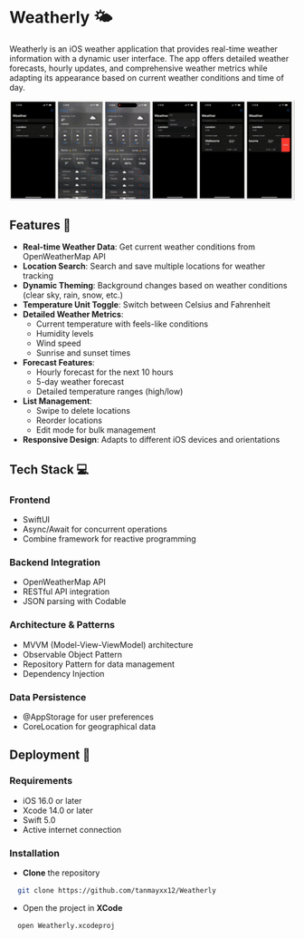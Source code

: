 # Weatherly 🌤️

Weatherly is an iOS weather application that provides real-time weather information with a dynamic user interface. The app offers detailed weather forecasts, hourly updates, and 
comprehensive weather metrics while adapting its appearance based on current weather conditions and time of day.


![WeatherlyScreenRecording](WeatherlyScreenRecording.gif)

## Features 🌟
- **Real-time Weather Data**: Get current weather conditions from OpenWeatherMap API
- **Location Search**: Search and save multiple locations for weather tracking
- **Dynamic Theming**: Background changes based on weather conditions (clear sky, rain, snow, etc.)
- **Temperature Unit Toggle**: Switch between Celsius and Fahrenheit
- **Detailed Weather Metrics**:
  - Current temperature with feels-like conditions
  - Humidity levels
  - Wind speed
  - Sunrise and sunset times
- **Forecast Features**:
  - Hourly forecast for the next 10 hours
  - 5-day weather forecast
  - Detailed temperature ranges (high/low)
- **List Management**:
  - Swipe to delete locations
  - Reorder locations
  - Edit mode for bulk management
- **Responsive Design**: Adapts to different iOS devices and orientations

## Tech Stack 💻
### Frontend
- SwiftUI
- Async/Await for concurrent operations
- Combine framework for reactive programming

### Backend Integration
- OpenWeatherMap API
- RESTful API integration
- JSON parsing with Codable

### Architecture & Patterns
- MVVM (Model-View-ViewModel) architecture
- Observable Object Pattern
- Repository Pattern for data management
- Dependency Injection

### Data Persistence
- @AppStorage for user preferences
- CoreLocation for geographical data

## Deployment 🚀
### Requirements
- iOS 16.0 or later
- Xcode 14.0 or later
- Swift 5.0
- Active internet connection

### Installation
- **Clone** the repository
```bash
  git clone https://github.com/tanmayxx12/Weatherly
```

- Open the project in **XCode**
``` bash
  open Weatherly.xcodeproj
```
